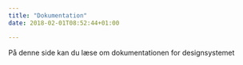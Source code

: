 ```yaml
---
title: "Dokumentation"
date: 2018-02-01T08:52:44+01:00

---
```

På denne side kan du læse om dokumentationen for designsystemet
